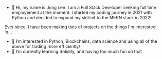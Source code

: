 - 👋 Hi, my name is Jong Lee. I am a Full Stack Developer seeking full time employement at the moment. I started my coding journey in 2021 with Python and decided to expand my skillset to the MERN stack in 2022!

Ever since, I have been making tons of projects on the things I'm interested in...
- 👀 I’m interested in Python, Blockchains, data science and using all of the above for trading more efficiently!
- 🌱 I’m currently learning Solidity, and having too much fun on that

<!---
Jojo970/Jojo970 is a ✨ special ✨ repository because its `README.md` (this file) appears on your GitHub profile.
You can click the Preview link to take a look at your changes.
--->
